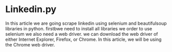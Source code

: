 # Linkedin.py
In this article we are going scrape linkedin using selenium and beautifulsoup libraries in python. firstbwe need to install all libraries 
we order to use selenium we also need a web driver. we can download the web driver of either Internet Explorer, Firefox, or Chrome. In this article, we will be using the Chrome web driver.
